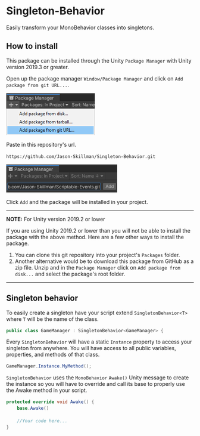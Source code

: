 # Singleton-Behavior
Easily transform your MonoBehavior classes into singletons.

## How to install
This package can be installed through the Unity `Package Manager` with Unity version 2019.3 or greater.

Open up the package manager `Window/Package Manager` and click on `Add package from git URL...`.

![unity_package_manager_git_drop_down](Documentation~/images/unity_package_manager_git_drop_down.png)

Paste in this repository's url.

`https://github.com/Jason-Skillman/Singleton-Behavior.git`

![unity_package_manager_git_with_url](Documentation~/images/unity_package_manager_git_with_url.png)

Click `Add` and the package will be installed in your project.

---
**NOTE:** For Unity version 2019.2 or lower

If you are using Unity 2019.2 or lower than you will not be able to install the package with the above method. Here are a few other ways to install the package.
1. You can clone this git repository into your project's `Packages` folder.
1. Another alternative would be to download this package from GitHub as a zip file. Unzip and in the `Package Manager` click on `Add package from disk...` and select the package's root folder.

---

## Singleton behavior
To easily create a singleton have your script extend `SingletonBehavior<T>` where `T` will be the name of the class.

```C#
public class GameManager : SingletonBehavior<GameManager> {
```

Every `SingletonBehavior` will have a static `Instance` property to access your singleton from anywhere. You will have access to all public variables, properties, and methods of that class.

```C#
GameManager.Instance.MyMethod();
```

`SingletonBehavior` uses the `MonoBehavior` `Awake()` Unity message to create the instance so you will have to override and call its base to properly use the Awake method in your script.

```C#
protected override void Awake() {
	base.Awake()
	
	//Your code here...
}
```

